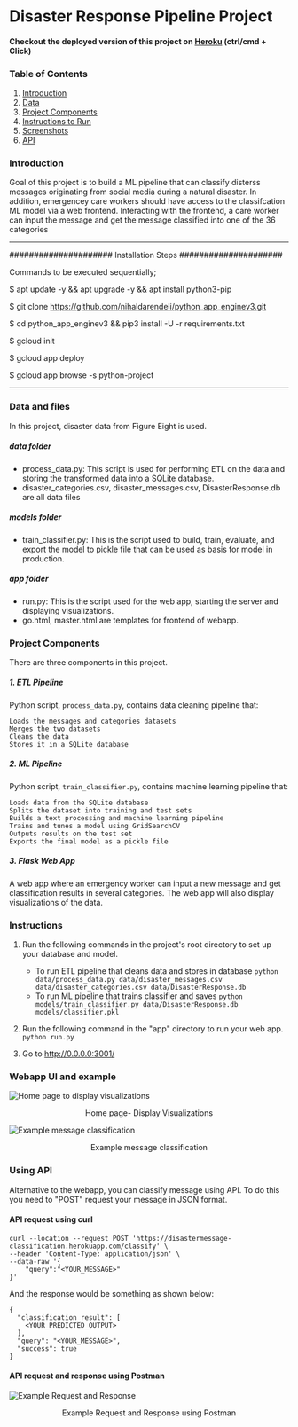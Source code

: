 # Disaster Response Pipeline Project

#### Checkout the deployed version of this project on [Heroku](https://disastermessage-classification.herokuapp.com/) (ctrl/cmd + Click)

### Table of Contents
1. [Introduction](#introduction)
2. [Data](#data)
3. [Project Components](#components)
4. [Instructions to Run](#run)
5. [Screenshots](#screen)
6. [API](#api)

### Introduction<a name="introduction"></a>
Goal of this project is to build a ML pipeline that can classify disterss messages originating from social media during a natural disaster. In addition, emergencey care workers should have access to the classifcation ML model via a web frontend. Interacting with the frontend, a care worker can input the message and get the message classified into one of the 36 categories


----------------------------------------------------------------------------------


#####################
Installation Steps
#####################


Commands to be executed sequentially;


$ apt update -y && apt upgrade -y && apt install python3-pip

$ git clone https://github.com/nihaldarendeli/python_app_enginev3.git

$ cd python_app_enginev3 && pip3 install -U -r requirements.txt

$ gcloud init

$ gcloud app deploy

$ gcloud app browse -s python-project

----------------------------------------------------------------------------------


### Data and files<a name="data"></a>
In this project, disaster data from Figure Eight is used.
##### data folder 
 - process_data.py: This script is used for performing ETL on the data and storing the transformed data into a SQLite database. 
 - disaster_categories.csv, disaster_messages.csv, DisasterResponse.db are all data files
##### models folder
 - train_classifier.py: This is the script used to build, train, evaluate, and export the model to pickle file that can be used as basis for model in production.
##### app folder
 - run.py: This is the script used for the web app, starting the server and displaying visualizations.
 - go.html, master.html are templates for frontend of webapp.

### Project Components<a name="components"></a>
There are three components in this project.

##### 1. ETL Pipeline
Python script, `process_data.py`, contains data cleaning pipeline that:

    Loads the messages and categories datasets
    Merges the two datasets
    Cleans the data
    Stores it in a SQLite database

##### 2. ML Pipeline
Python script, `train_classifier.py`, contains machine learning pipeline that:
    
    Loads data from the SQLite database
    Splits the dataset into training and test sets
    Builds a text processing and machine learning pipeline
    Trains and tunes a model using GridSearchCV
    Outputs results on the test set
    Exports the final model as a pickle file
    
##### 3. Flask Web App
A web app where an emergency worker can input a new message and get classification results in several categories. The web app will also display visualizations of the data.

### Instructions<a name="run"></a>
1. Run the following commands in the project's root directory to set up your database and model.

    - To run ETL pipeline that cleans data and stores in database
        `python data/process_data.py data/disaster_messages.csv data/disaster_categories.csv data/DisasterResponse.db`
    - To run ML pipeline that trains classifier and saves
        `python models/train_classifier.py data/DisasterResponse.db models/classifier.pkl`

2. Run the following command in the "app" directory to run your web app.
    `python run.py`
3. Go to http://0.0.0.0:3001/

### Webapp UI and example<a name="screen"></a>
![Home page to display visualizations](https://github.com/chaitanyakasaraneni/DisasterResponse/blob/disaster_response/images/home_page.png)
<p align="center">Home page- Display Visualizations</p>

![Example message classification](https://github.com/chaitanyakasaraneni/DisasterResponse/blob/disaster_response/images/example.png)
<p align="center">Example message classification</p>

### Using API<a name="api"></a>
Alternative to the webapp, you can classify message using API. To do this you need to "POST" request your message in JSON format. 
#### API request using curl
```
curl --location --request POST 'https://disastermessage-classification.herokuapp.com/classify' \
--header 'Content-Type: application/json' \
--data-raw '{
    "query":"<YOUR_MESSAGE>"
}'
```
And the response would be something as shown below:
```
{
  "classification_result": [
    <YOUR_PREDICTED_OUTPUT>
  ], 
  "query": "<YOUR_MESSAGE>", 
  "success": true
}
```
#### API request and response using Postman
![Example Request and Response](https://github.com/chaitanyakasaraneni/DisasterResponse/blob/disaster_response/images/sample_request.png)
<p align="center">Example Request and Response using Postman</p>
